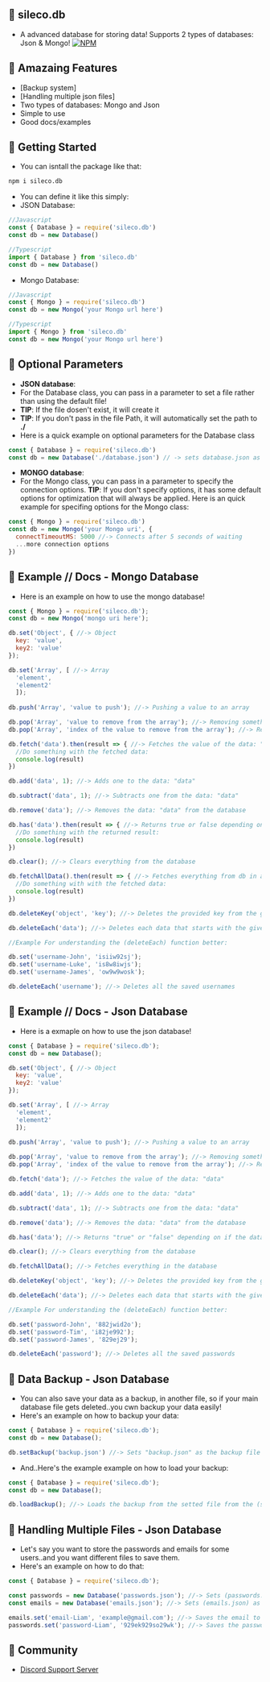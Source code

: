 ## 🔮 sileco.db
- A advanced database for storing data! Supports 2 types of databases: Json & Mongo!
[![NPM](https://nodei.co/npm/sileco.db.png)](https://nodei.co/npm/sileco.db/)
## 🔮 Amazaing Features
- [Backup system]
- [Handling multiple json files]
- Two types of databases: Mongo and Json
- Simple to use
- Good docs/examples
## 🔮 Getting Started
- You can isntall the package like that:
```bash
npm i sileco.db
```
- You can define it like this simply:
- JSON Database:
```javascript
//Javascript
const { Database } = require('sileco.db')
const db = new Database()
```
```typescript
//Typescript
import { Database } from 'sileco.db'
const db = new Database()
```
- Mongo Database:
```javascript
//Javascript
const { Mongo } = require('sileco.db')
const db = new Mongo('your Mongo url here')
```
```typescript
//Typescript
import { Mongo } from 'sileco.db'
const db = new Mongo('your Mongo url here')
```
## 🔮 Optional Parameters
- **JSON database**:
- For the Database class, you can pass in a parameter to set a file rather than using the default file! 
- **TIP**: If the file dosen't exist, it will create it
- **TIP**: If you don't pass in the file Path, it will automatically set the path to **./**
- Here is a quick example on optional parameters for the Database class
```javascript
const { Database } = require('sileco.db')
const db = new Database('./database.json') // -> sets database.json as the database file
```
- **MONGO database**:
- For the Mongo class, you can pass in a parameter to specify the connection options.
**TIP**: If you don't specify options, it has some default options for optimization that will always be applied.
Here is an quick example for specifing options for the Mongo class:
```javascript
const { Mongo } = require('sileco.db')
const db = new Mongo('your Mongo uri', {
  connectTimeoutMS: 5000 //-> Connects after 5 seconds of waiting
  ...more connection options
})
```
## 🔮 Example // Docs - Mongo Database
- Here is an example on how to use the mongo database!
```javascript
const { Mongo } = require('sileco.db');
const db = new Mongo('mongo uri here');

db.set('Object', { //-> Object
  key: 'value',
  key2: 'value'
});

db.set('Array', [ //-> Array
  'element', 
  'element2'
  ]);
  
db.push('Array', 'value to push'); //-> Pushing a value to an array

db.pop('Array', 'value to remove from the array'); //-> Removing something from an array (using value)
db.pop('Array', 'index of the value to remove from the array'); //-> Removing something from an array (using index)

db.fetch('data').then(result => { //-> Fetches the value of the data: "data"
  //Do something with the fetched data:
  console.log(result)
})

db.add('data', 1); //-> Adds one to the data: "data"

db.subtract('data', 1); //-> Subtracts one from the data: "data"

db.remove('data'); //-> Removes the data: "data" from the database

db.has('data').then(result => { //-> Returns true or false depending on if the db has the provided data or not.
  //Do something with the returned result:
  console.log(result)
})

db.clear(); //-> Clears everything from the database

db.fetchAllData().then(result => { //-> Fetches everything from db in an array with object elements for each document.
  //Do something with with the fetched data:
  console.log(result)
})

db.deleteKey('object', 'key'); //-> Deletes the provided key from the given object

db.deleteEach('data'); //-> Deletes each data that starts with the given parameter

//Example For understanding the (deleteEach) function better:

db.set('username-John', 'isiiw92sj');
db.set('username-Luke', 'is8w8iwjs');
db.set('username-James', 'ow9w9wosk');

db.deleteEach('username'); //-> Deletes all the saved usernames
```
## 🔮 Example // Docs - Json Database
- Here is a exmaple on how to use the json database!
```javascript
const { Database } = require('sileco.db');
const db = new Database();

db.set('Object', { //-> Object
  key: 'value',
  key2: 'value'
});

db.set('Array', [ //-> Array
  'element', 
  'element2'
  ]);
  
db.push('Array', 'value to push'); //-> Pushing a value to an array

db.pop('Array', 'value to remove from the array'); //-> Removing something from an array (using value)
db.pop('Array', 'index of the value to remove from the array'); //-> Removing something from an array (using index)

db.fetch('data'); //-> Fetches the value of the data: "data"

db.add('data', 1); //-> Adds one to the data: "data"

db.subtract('data', 1); //-> Subtracts one from the data: "data"

db.remove('data'); //-> Removes the data: "data" from the database

db.has('data'); //-> Returns "true" or "false" depending on if the database has the provided data or not.

db.clear(); //-> Clears everything from the database

db.fetchAllData(); //-> Fetches everything in the database

db.deleteKey('object', 'key'); //-> Deletes the provided key from the given object

db.deleteEach('data'); //-> Deletes each data that starts with the given parameter

//Example For understanding the (deleteEach) function better:

db.set('password-John', '882jwid2o');
db.set('password-Tim', 'i82je992');
db.set('password-James', '829ej29');

db.deleteEach('password'); //-> Deletes all the saved passwords
```
## 🔮 Data Backup - Json Database
- You can also save your data as a backup, in another file, so if your main database file gets deleted..you cwn backup your data easily!
- Here's an example on how to backup your data:
```javascript
const { Database } = require('sileco.db');
const db = new Database();

db.setBackup('backup.json') //-> Sets "backup.json" as the backup file (As the file path wasn't mentioned, it will be "./backup.json")
```
- And..Here's the example example on how to load your backup:
```javascript
const { Database } = require('sileco.db');
const db = new Database();

db.loadBackup(); //-> Loads the backup from the setted file from the (setBackup) function 
```
## 🔮 Handling Multiple Files - Json Database
- Let's say you want to store the passwords and emails for some users..and you want different files to save them.
- Here's an example on how to do that:
```javascript
const { Database } = require('sileco.db');

const passwords = new Database('passwords.json'); //-> Sets (passwords.json) as the file for saving passwords
const emails = new Database('emails.json'); //-> Sets (emails.json) as the file for saving emails

emails.set('email-Liam', 'example@gmail.com'); //-> Saves the email to the (emails.json) file
passwords.set('password-Liam', '929ek929so29wk'); //-> Saves the password to the (password.json)
```
## 🔮 Community
- [Discord Support Server](https://m.youtube.com/watch?v=dQw4w9WgXcQ)